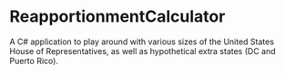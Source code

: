 # ReapportionmentCalculator

A C# application to play around with various sizes of the United States House of Representatives, as well as hypothetical extra states (DC and Puerto Rico). 

